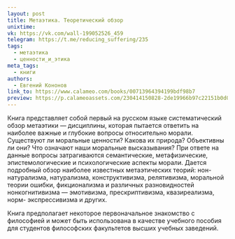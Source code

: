 ```yaml
---
layout: post
title: Метаэтика. Теоретический обзор
unixtime: 
vk: https://vk.com/wall-199052526_459
telegram: https://t.me/reducing_suffering/235
tags:
  - метаэтика
  - ценности_и_этика
meta_tags:
  - книги
authors:
  - Евгений Кононов
link_to: https://www.calameo.com/books/00713964394199bdf98b7
preview: https://p.calameoassets.com/230414150828-2de19966b97c22151b0d0b4ff25a0443/p1.jpg
---
```

Книга представляет собой первый на русском языке систематический обзор метаэтики — дисциплины, которая пытается ответить на наиболее важные и глубокие вопросы относительно морали. Существуют ли моральные ценности? Какова их природа? Объективны ли они? Что означают наши моральные высказывания? При ответе на данные вопросы затрагиваются семантические, метафизические, эпистемологические и психологические аспекты морали. Дается подробный обзор наиболее известных метаэтических теорий: нон-натурализма, натурализма, конструктивизма, релятивизма, моральной теории ошибки, фикционализма и различных разновидностей нонкогнитивизма — эмотивизма, прескриптивизма, квазиреализма, норм- экспрессивизма и других.  
  
Книга предполагает некоторое первоначальное знакомство с философией и может быть использована в качестве учебного пособия для студентов философских факультетов высших учебных заведений.

